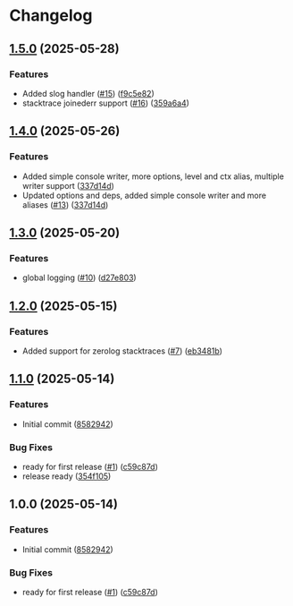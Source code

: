 # Changelog

## [1.5.0](https://github.com/entur/go-logging/compare/v1.4.0...v1.5.0) (2025-05-28)


### Features

* Added slog handler ([#15](https://github.com/entur/go-logging/issues/15)) ([f9c5e82](https://github.com/entur/go-logging/commit/f9c5e829ae5db9f7a5206c08b6b0cfd20ac86ea0))
* stacktrace joinederr support ([#16](https://github.com/entur/go-logging/issues/16)) ([359a6a4](https://github.com/entur/go-logging/commit/359a6a4650d2ba2e3d871d7b93fa9578ffe247b4))

## [1.4.0](https://github.com/entur/go-logging/compare/v1.3.0...v1.4.0) (2025-05-26)


### Features

* Added simple console writer, more options, level and ctx alias, multiple writer support ([337d14d](https://github.com/entur/go-logging/commit/337d14d51284d082d475d1e3858f42dfd7e0571c))
* Updated options and deps, added simple console writer and more aliases ([#13](https://github.com/entur/go-logging/issues/13)) ([337d14d](https://github.com/entur/go-logging/commit/337d14d51284d082d475d1e3858f42dfd7e0571c))

## [1.3.0](https://github.com/entur/go-logging/compare/v1.2.0...v1.3.0) (2025-05-20)


### Features

* global logging ([#10](https://github.com/entur/go-logging/issues/10)) ([d27e803](https://github.com/entur/go-logging/commit/d27e803711eb2b7ec8009d4c3de49cfb55bbe434))

## [1.2.0](https://github.com/entur/go-logging/compare/v1.1.0...v1.2.0) (2025-05-15)


### Features

* Added support for zerolog stacktraces ([#7](https://github.com/entur/go-logging/issues/7)) ([eb3481b](https://github.com/entur/go-logging/commit/eb3481be3b8113dbf530bfca78f5ad6ffc6553b3))

## [1.1.0](https://github.com/entur/go-logging/compare/v1.0.0...v1.1.0) (2025-05-14)


### Features

* Initial commit ([8582942](https://github.com/entur/go-logging/commit/8582942990cacc0aa7e97615959839543c2f7494))


### Bug Fixes

* ready for first release ([#1](https://github.com/entur/go-logging/issues/1)) ([c59c87d](https://github.com/entur/go-logging/commit/c59c87d39e6da34a335da97619e57ab9db16ef45))
* release ready ([354f105](https://github.com/entur/go-logging/commit/354f105a37c73aacdd1428f24e6c6875eae5c74a))

## 1.0.0 (2025-05-14)


### Features

* Initial commit ([8582942](https://github.com/entur/go-logging/commit/8582942990cacc0aa7e97615959839543c2f7494))


### Bug Fixes

* ready for first release ([#1](https://github.com/entur/go-logging/issues/1)) ([c59c87d](https://github.com/entur/go-logging/commit/c59c87d39e6da34a335da97619e57ab9db16ef45))
